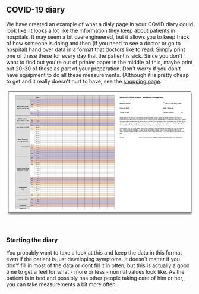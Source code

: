 ## COVID-19 diary

We have created an example of what a dialy page in your COVID diary could look like. It looks a lot like the information they keep about patients in hospitals. It may seem a bit overengineered, but it allows you to keep track of how someone is doing and then (if you need to see a doctor or go to hospital) hand over data in a format that doctors like to read. Simply print one of these these for every day that the patient is sick. Since you don't want to find out you're out of printer paper in the middle of this, maybe print out 20-30 of these as part of your preparation. Don't worry if you don't have equipment to do all these measurements. (Although it is pretty cheap to get and it really doesn't hurt to have, see the [shopping page](/shopping).

[![](/images/covid-diary.png)](/images/covid-diary.pdf)

&nbsp;

### Starting the diary

You probably want to take a look at this and keep the data in this format even if the patient is just developing symptoms. It doesn't matter if you don'f fill in most of the data or dont fill it in often, but this is actually a good time to get a feel for what - more or less - normal values look like. As the patient is in bed and possibly has other people taking care of him or her, you can take measurements a bit more often. 
